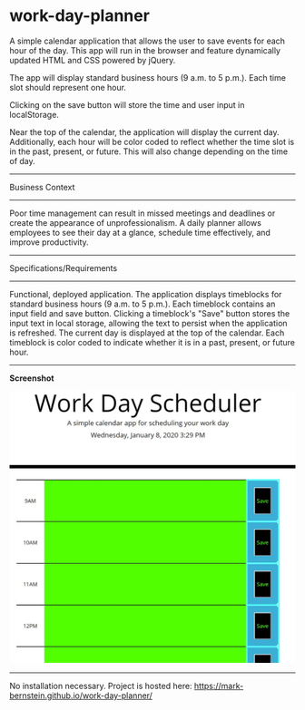 # work-day-planner
A simple calendar application that allows the user to save events for each hour of the day.
This app will run in the browser and feature dynamically updated HTML and CSS powered by jQuery.

The app will display standard business hours (9 a.m. to 5 p.m.). Each time slot should represent one hour.


Clicking on the save button will store the time and user input in localStorage.

Near the top of the calendar, the application will display the current day. Additionally, each hour will be color coded to reflect whether the time slot is in the past, present, or future. This will also change depending on the time of day.
________________
Business Context
________________

Poor time management can result in missed meetings and deadlines or create the appearance of unprofessionalism. A daily planner allows employees to see their day at a glance, schedule time effectively, and improve productivity. 

____________________
Specifications/Requirements
____________________

Functional, deployed application.
The application displays timeblocks for standard business hours (9 a.m. to 5 p.m.).
Each timeblock contains an input field and save button.
Clicking a timeblock's "Save" button stores the input text in local storage, allowing the text to persist when the application is refreshed.
The current day is displayed at the top of the calendar.
Each timeblock is color coded to indicate whether it is in a past, present, or future hour.
_______________

**Screenshot**

![Day_Planner Screenshot](/dayPlannerScreenshot.jpg)
____________
No installation necessary. Project is hosted here: https://mark-bernstein.github.io/work-day-planner/

